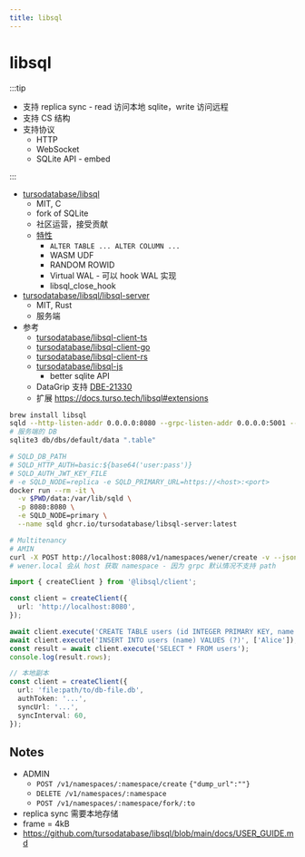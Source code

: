 ```yaml
---
title: libsql
---
```


# libsql

:::tip

- 支持 replica sync - read 访问本地 sqlite，write 访问远程
- 支持 CS 结构
- 支持协议
  - HTTP
  - WebSocket
  - SQLite API - embed

:::

- [tursodatabase/libsql](https://github.com/tursodatabase/libsql)
  - MIT, C
  - fork of SQLite
  - 社区运营，接受贡献
  - [特性](https://github.com/tursodatabase/libsql/blob/main/libsql-sqlite3/doc/libsql_extensions.md)
    - `ALTER TABLE ... ALTER COLUMN ...`
    - WASM UDF
    - RANDOM ROWID
    - Virtual WAL - 可以 hook WAL 实现
    - libsql_close_hook
- [tursodatabase/libsql/libsql-server](https://github.com/tursodatabase/libsql/tree/main/libsql-server)
  - MIT, Rust
  - 服务端
- 参考
  - [tursodatabase/libsql-client-ts](https://github.com/tursodatabase/libsql-client-ts)
  - [tursodatabase/libsql-client-go](https://github.com/tursodatabase/libsql-client-go)
  - [tursodatabase/libsql-client-rs](https://github.com/tursodatabase/libsql-client-rs)
  - [tursodatabase/libsql-js](https://github.com/tursodatabase/libsql-js)
    - better sqlite API
  - DataGrip 支持 [DBE-21330](https://youtrack.jetbrains.com/issue/DBE-21330)
  - 扩展 https://docs.turso.tech/libsql#extensions

```bash
brew install libsql
sqld --http-listen-addr 0.0.0.0:8080 --grpc-listen-addr 0.0.0.0:5001 --db-path ./db/ --admin-listen-addr 0.0.0.0:8088 --enable-namespaces
# 服务端的 DB
sqlite3 db/dbs/default/data ".table"

# SQLD_DB_PATH
# SQLD_HTTP_AUTH=basic:${base64('user:pass')}
# SQLD_AUTH_JWT_KEY_FILE
# -e SQLD_NODE=replica -e SQLD_PRIMARY_URL=https://<host>:<port>
docker run --rm -it \
  -v $PWD/data:/var/lib/sqld \
  -p 8080:8080 \
  -e SQLD_NODE=primary \
  --name sqld ghcr.io/tursodatabase/libsql-server:latest

# Multitenancy
# AMIN
curl -X POST http://localhost:8088/v1/namespaces/wener/create -v --json '{}'
# wener.local 会从 host 获取 namespace - 因为 grpc 默认情况不支持 path
```

```ts
import { createClient } from '@libsql/client';

const client = createClient({
  url: 'http://localhost:8080',
});

await client.execute('CREATE TABLE users (id INTEGER PRIMARY KEY, name TEXT)');
await client.execute('INSERT INTO users (name) VALUES (?)', ['Alice']);
const result = await client.execute('SELECT * FROM users');
console.log(result.rows);

// 本地副本
const client = createClient({
  url: 'file:path/to/db-file.db',
  authToken: '...',
  syncUrl: '...',
  syncInterval: 60,
});
```

## Notes

- ADMIN
  - `POST /v1/namespaces/:namespace/create` `{"dump_url":""}`
  - `DELETE /v1/namespaces/:namespace`
  - `POST /v1/namespaces/:namespace/fork/:to`
- replica sync 需要本地存储
- frame = 4kB
- https://github.com/tursodatabase/libsql/blob/main/docs/USER_GUIDE.md
